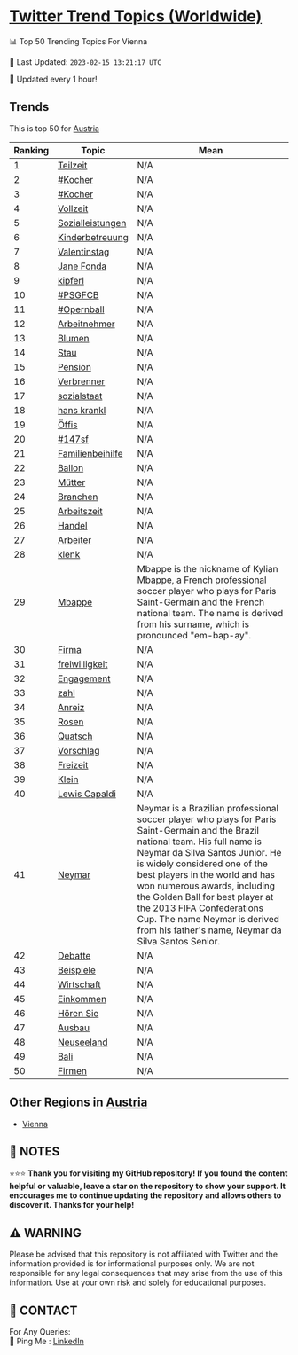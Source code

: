 [Twitter Trend Topics (Worldwide)](https://github.com/ErcinDedeoglu/Twitter-Trend-Topics)
==========


📊 Top 50 Trending Topics For Vienna

📆 Last Updated: `2023-02-15 13:21:17 UTC`

🔧 Updated every 1 hour!


## Trends

This is top 50 for [Austria](</Austria>)

| Ranking | Topic | Mean |
| ------- | ------------ | ------------ |
| 1 | [Teilzeit](http://twitter.com/search?q=Teilzeit) | N/A |
| 2 | [#Kocher](http://twitter.com/search?q=%23Kocher) | N/A |
| 3 | [#Kocher](http://twitter.com/search?q=%23Kocher) | N/A |
| 4 | [Vollzeit](http://twitter.com/search?q=Vollzeit) | N/A |
| 5 | [Sozialleistungen](http://twitter.com/search?q=Sozialleistungen) | N/A |
| 6 | [Kinderbetreuung](http://twitter.com/search?q=Kinderbetreuung) | N/A |
| 7 | [Valentinstag](http://twitter.com/search?q=Valentinstag) | N/A |
| 8 | [Jane Fonda](http://twitter.com/search?q=Jane+Fonda) | N/A |
| 9 | [kipferl](http://twitter.com/search?q=kipferl) | N/A |
| 10 | [#PSGFCB](http://twitter.com/search?q=%23PSGFCB) | N/A |
| 11 | [#Opernball](http://twitter.com/search?q=%23Opernball) | N/A |
| 12 | [Arbeitnehmer](http://twitter.com/search?q=Arbeitnehmer) | N/A |
| 13 | [Blumen](http://twitter.com/search?q=Blumen) | N/A |
| 14 | [Stau](http://twitter.com/search?q=Stau) | N/A |
| 15 | [Pension](http://twitter.com/search?q=Pension) | N/A |
| 16 | [Verbrenner](http://twitter.com/search?q=Verbrenner) | N/A |
| 17 | [sozialstaat](http://twitter.com/search?q=sozialstaat) | N/A |
| 18 | [hans krankl](http://twitter.com/search?q=hans+krankl) | N/A |
| 19 | [Öffis](http://twitter.com/search?q=%c3%96ffis) | N/A |
| 20 | [#147sf](http://twitter.com/search?q=%23147sf) | N/A |
| 21 | [Familienbeihilfe](http://twitter.com/search?q=Familienbeihilfe) | N/A |
| 22 | [Ballon](http://twitter.com/search?q=Ballon) | N/A |
| 23 | [Mütter](http://twitter.com/search?q=M%c3%bctter) | N/A |
| 24 | [Branchen](http://twitter.com/search?q=Branchen) | N/A |
| 25 | [Arbeitszeit](http://twitter.com/search?q=Arbeitszeit) | N/A |
| 26 | [Handel](http://twitter.com/search?q=Handel) | N/A |
| 27 | [Arbeiter](http://twitter.com/search?q=Arbeiter) | N/A |
| 28 | [klenk](http://twitter.com/search?q=klenk) | N/A |
| 29 | [Mbappe](http://twitter.com/search?q=Mbappe) | Mbappe is the nickname of Kylian Mbappe, a French professional soccer player who plays for Paris Saint-Germain and the French national team. The name is derived from his surname, which is pronounced "em-bap-ay". |
| 30 | [Firma](http://twitter.com/search?q=Firma) | N/A |
| 31 | [freiwilligkeit](http://twitter.com/search?q=freiwilligkeit) | N/A |
| 32 | [Engagement](http://twitter.com/search?q=Engagement) | N/A |
| 33 | [zahl](http://twitter.com/search?q=zahl) | N/A |
| 34 | [Anreiz](http://twitter.com/search?q=Anreiz) | N/A |
| 35 | [Rosen](http://twitter.com/search?q=Rosen) | N/A |
| 36 | [Quatsch](http://twitter.com/search?q=Quatsch) | N/A |
| 37 | [Vorschlag](http://twitter.com/search?q=Vorschlag) | N/A |
| 38 | [Freizeit](http://twitter.com/search?q=Freizeit) | N/A |
| 39 | [Klein](http://twitter.com/search?q=Klein) | N/A |
| 40 | [Lewis Capaldi](http://twitter.com/search?q=Lewis+Capaldi) | N/A |
| 41 | [Neymar](http://twitter.com/search?q=Neymar) | Neymar is a Brazilian professional soccer player who plays for Paris Saint-Germain and the Brazil national team. His full name is Neymar da Silva Santos Junior. He is widely considered one of the best players in the world and has won numerous awards, including the Golden Ball for best player at the 2013 FIFA Confederations Cup. The name Neymar is derived from his father's name, Neymar da Silva Santos Senior. |
| 42 | [Debatte](http://twitter.com/search?q=Debatte) | N/A |
| 43 | [Beispiele](http://twitter.com/search?q=Beispiele) | N/A |
| 44 | [Wirtschaft](http://twitter.com/search?q=Wirtschaft) | N/A |
| 45 | [Einkommen](http://twitter.com/search?q=Einkommen) | N/A |
| 46 | [Hören Sie](http://twitter.com/search?q=H%c3%b6ren+Sie) | N/A |
| 47 | [Ausbau](http://twitter.com/search?q=Ausbau) | N/A |
| 48 | [Neuseeland](http://twitter.com/search?q=Neuseeland) | N/A |
| 49 | [Bali](http://twitter.com/search?q=Bali) | N/A |
| 50 | [Firmen](http://twitter.com/search?q=Firmen) | N/A |



## Other Regions in [Austria](</Austria>)

* [Vienna](</Austria/Vienna.md>)



## 📝 NOTES

⭐⭐⭐ **Thank you for visiting my GitHub repository! If you found the content helpful or valuable, leave a star on the repository to show your support. It encourages me to continue updating the repository and allows others to discover it. Thanks for your help!**


## ⚠️ WARNING

Please be advised that this repository is not affiliated with Twitter and the information provided is for informational purposes only. We are not responsible for any legal consequences that may arise from the use of this information. Use at your own risk and solely for educational purposes.


## 📨 CONTACT

 For Any Queries:  
            🏓 Ping Me : [LinkedIn](https://www.linkedin.com/in/ercindedeoglu/)

